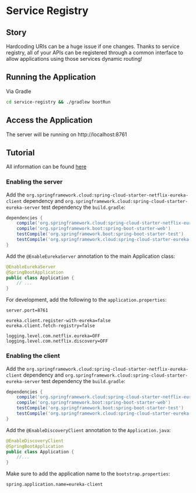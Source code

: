 # Service Registry

## Story
Hardcoding URIs can be a huge issue if one changes.  Thanks to service registry, all of your APIs can be registered through a common interface to allow applications using those services dynamic routing!

## Running the Application
Via Gradle
```sh
cd service-registry && ./gradlew bootRun
```

## Access the Application
The server will be running on http://localhost:8761

## Tutorial
All information can be found [here](https://spring.io/guides/gs/service-registration-and-discovery)

### Enabling the server
Add the `org.springframework.cloud:spring-cloud-starter-netflix-eureka-client` dependency and `org.springframework.cloud:spring-cloud-starter-eureka-server` test dependency the `build.gradle`:
```groovy
dependencies {
    compile('org.springframework.cloud:spring-cloud-starter-netflix-eureka-client')
    compile('org.springframework.boot:spring-boot-starter-web')
	testCompile('org.springframework.boot:spring-boot-starter-test')
	testCompile('org.springframework.cloud:spring-cloud-starter-eureka-server')
}
```

Add the `@EnableEurekaServer` annotation to the main Application class:
```java
@EnableEurekaServer
@SpringBootApplication
public class Application {
    // ...
}
```

For development, add the following to the `application.properties`:
```
server.port=8761

eureka.client.register-with-eureka=false
eureka.client.fetch-registry=false

logging.level.com.netflix.eureka=OFF
logging.level.com.netflix.discovery=OFF
```

### Enabling the client
Add the `org.springframework.cloud:spring-cloud-starter-netflix-eureka-client` dependency and `org.springframework.cloud:spring-cloud-starter-eureka-server` test dependency the `build.gradle`:
```groovy
dependencies {
    compile('org.springframework.cloud:spring-cloud-starter-netflix-eureka-client')
    compile('org.springframework.boot:spring-boot-starter-web')
	testCompile('org.springframework.boot:spring-boot-starter-test')
	testCompile('org.springframework.cloud:spring-cloud-starter-eureka-server')
}
```

Add the `@EnableDiscoveryClient` annotation to the `Application.java`:
```java
@EnableDiscoveryClient
@SpringBootApplication
public class Application {
    //...
}
```

Make sure to add the application name to the `bootstrap.properties`:
```
spring.application.name=eureka-client
```
